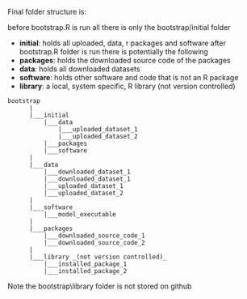 Final folder structure is:

before bootstrap.R is run all there is only the bootstrap/initial folder
* **initial**: holds all uploaded, data, r packages and software
after bootstrap.R folder is run there is potentially the following
* **packages**: holds the downloaded source code of the packages
* **data**: holds all downloaded datasets
* **software**: holds other software and code that is not an R package
* **library**: a local, system specific, R library (not version controlled)
```
bootstrap
      |
      |___initial
          |___data
              |___uploaded_dataset_1
              |___uploaded_dataset_2
          |___packages
          |___software
      |
      |___data
          |___downloaded_dataset_1
          |___downloaded_dataset_1
          |___uploaded_dataset_1
          |___uploaded_dataset_2
      |
      |___software
          |___model_executable
      |
      |___packages
          |___downloaded_source_code_1
          |___downloaded_source_code_2
      |
      |___library _(not version controlled)_
          |___installed_package_1
          |___installed_package_2
```

Note the bootstrap\library folder is not stored on github


